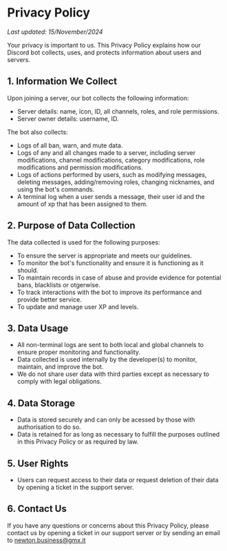 # Privacy Policy

_Last updated: 15/November/2024_

Your privacy is important to us. This Privacy Policy explains how our Discord bot collects, uses, and protects information about users and servers.

## 1. Information We Collect

Upon joining a server, our bot collects the following information:
- Server details: name, icon, ID, all channels, roles, and role permissions.
- Server owner details: username, ID.

The bot also collects:
- Logs of all ban, warn, and mute data.
- Logs of any and all changes made to a server, including server modifications, channel modifications, category modifications, role modifications and permission modifications.
- Logs of actions performed by users, such as modifying messages, deleting messages, adding/removing roles, changing nicknames, and using the bot's commands.
- A terminal log when a user sends a message, their user id and the amount of xp that has been assigned to them.

## 2. Purpose of Data Collection

The data collected is used for the following purposes:
- To ensure the server is appropriate and meets our guidelines.
- To monitor the bot's functionality and ensure it is functioning as it should.
- To maintain records in case of abuse and provide evidence for potential bans, blacklists or otgerwise.
- To track interactions with the bot to improve its performance and provide better service.
- To update and manage user XP and levels.

## 3. Data Usage

- All non-terminal logs are sent to both local and global channels to ensure proper monitoring and functionality.
- Data collected is used internally by the developer(s) to monitor, maintain, and improve the bot.
- We do not share user data with third parties except as necessary to comply with legal obligations.

## 4. Data Storage

- Data is stored securely and can only be acessed by those with authorisation to do so.
- Data is retained for as long as necessary to fulfill the purposes outlined in this Privacy Policy or as required by law.

## 5. User Rights

- Users can request access to their data or request deletion of their data by opening a ticket in the support server.

## 6. Contact Us

If you have any questions or concerns about this Privacy Policy, please contact us by opening a ticket in our support server or by sending an email to newton.business@gmx.it
